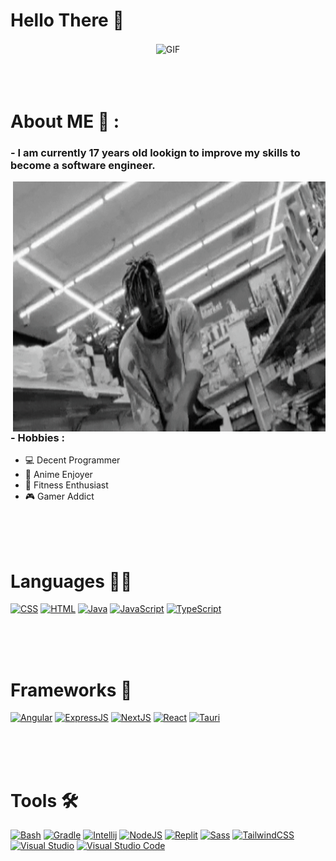 # Hello There 👋

<div align="center">
    <img hight="300" width="700" alt="GIF" align="center" src="https://media.tenor.com/b8dZlh8booYAAAAC/goku-alongando.gif">
</div>

</br>
</br>
</br>

# About ME 💬 :

### - I am currently 17 years old lookign to improve my skills to become a software engineer.

<img height="400" width="500" alt="GIF" align="right" src="https://github.com/rtgamingwdt/rtgamingwdt/blob/master/assets/juice-wrld.gif">

### - Hobbies : 
- 💻 Decent Programmer
- 🥋 Anime Enjoyer
- 💪 Fitness Enthusiast
- 🎮 Gamer Addict

</br>
</br>
</br>

# Languages 👨‍💻
[<img src="https://skillicons.dev/icons?i=css&theme=dark" alt="CSS">](https://www.w3.org/Style/CSS)
[<img src="https://skillicons.dev/icons?i=html&theme=dark" alt="HTML">](https://html.com)
[<img src="https://skillicons.dev/icons?i=java&theme=dark" alt="Java">](https://www.oracle.com/java/technologies/downloads)
[<img src="https://skillicons.dev/icons?i=javascript&theme=dark" alt="JavaScript">](https://www.javascript.com)
[<img src="https://skillicons.dev/icons?i=typescript&theme=dark" alt="TypeScript">](https://www.typescriptlang.org)

</br>
</br>
</br>

# Frameworks 🌱
[<img src="https://skillicons.dev/icons?i=angular&theme=dark" alt="Angular">](https://angular.io)
[<img src="https://skillicons.dev/icons?i=express&theme=dark" alt="ExpressJS">](https://expressjs.com)
[<img src="https://skillicons.dev/icons?i=nextjs&theme=dark" alt="NextJS">](https://nextjs.org)
[<img src="https://skillicons.dev/icons?i=react&theme=dark" alt="React">](https://react.dev)
[<img src="https://skillicons.dev/icons?i=tauri&theme=dark" alt="Tauri">](https://tauri.app)

</br>
</br>
</br>

# Tools 🛠
[<img src="https://skillicons.dev/icons?i=bash&theme=dark" alt="Bash">](https://www.gnu.org/software/bash/)
[<img src="https://skillicons.dev/icons?i=gradle&theme=dark" alt="Gradle">](https://gradle.org)
[<img src="https://skillicons.dev/icons?i=idea&theme=dark" alt="Intellij">](https://www.jetbrains.com/idea/)
[<img src="https://skillicons.dev/icons?i=nodejs&theme=dark" alt="NodeJS">](https://nodejs.org)
[<img src="https://skillicons.dev/icons?i=replit&theme=dark" alt="Replit">](https://replit.com)
[<img src="https://skillicons.dev/icons?i=sass&theme=dark" alt="Sass">](https://sass-lang.com)
[<img src="https://skillicons.dev/icons?i=tailwind&theme=dark" alt="TailwindCSS">](https://tailwindcss.com)
[<img src="https://skillicons.dev/icons?i=visualstudio&theme=dark" alt="Visual Studio">](https://visualstudio.microsoft.com)
[<img src="https://skillicons.dev/icons?i=vscode&theme=dark" alt="Visual Studio Code">](https://code.visualstudio.com)

